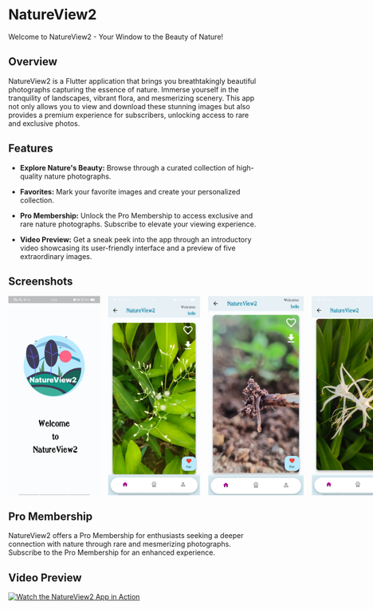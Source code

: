 # NatureView2

Welcome to NatureView2 - Your Window to the Beauty of Nature!

## Overview

NatureView2 is a Flutter application that brings you breathtakingly beautiful photographs capturing the essence of nature. Immerse yourself in the tranquility of landscapes, vibrant flora, and mesmerizing scenery. This app not only allows you to view and download these stunning images but also provides a premium experience for subscribers, unlocking access to rare and exclusive photos.

## Features

- **Explore Nature's Beauty:** Browse through a curated collection of high-quality nature photographs.
  
- **Favorites:** Mark your favorite images and create your personalized collection.
  
- **Pro Membership:** Unlock the Pro Membership to access exclusive and rare nature photographs. Subscribe to elevate your viewing experience.
  
- **Video Preview:** Get a sneak peek into the app through an introductory video showcasing its user-friendly interface and a preview of five extraordinary images.

## Screenshots

<div style="display: flex; gap: 16px;">
  <img src="assets/Screenshot1.jpg" alt="Screenshot 1" width="200" height="400">
  <img src="assets/Screenshot2.jpg" alt="Screenshot 2" width="200" height="400">
  <img src="assets/Screenshot3.jpg" alt="Screenshot 3" width="200" height="400">
  <img src="assets/Screenshot4.jpg" alt="Screenshot 4" width="200" height="400">
  <img src="assets/Screenshot5.jpg" alt="Screenshot 5" width="200" height="400">
</div>

## Pro Membership

NatureView2 offers a Pro Membership for enthusiasts seeking a deeper connection with nature through rare and mesmerizing photographs. Subscribe to the Pro Membership for an enhanced experience.

## Video Preview

[![Watch the NatureView2 App in Action](assets/images/thumbnail.jpg)](assets/videomain.mp4)
